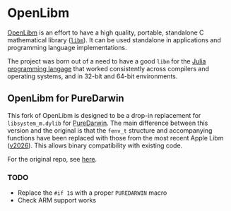 # OpenLibm

[OpenLibm](http://www.openlibm.org) is an effort to have a high quality, portable, standalone
C mathematical library ([`libm`](http://en.wikipedia.org/wiki/libm)).
It can be used standalone in applications and programming language
implementations.

The project was born out of a need to have a good `libm` for the
[Julia programming langage](http://www.julialang.org) that worked
consistently across compilers and operating systems, and in 32-bit and
64-bit environments.

## OpenLibm for PureDarwin

This fork of OpenLibm is designed to be a drop-in replacement for `libsystem_m.dylib` for [PureDarwin](http://http://www.puredarwin.org/). The main difference between this version and the original is that the `fenv_t` structure and accompanying functions have been replaced with those from the most recent Apple Libm ([v2026](https://opensource.apple.com/source/Libm/Libm-2026/)). This allows binary compatibility with existing code.

For the original repo, see [here](https://github.com/JuliaLang/openlibm).

### TODO

* Replace the `#if 1`s with a proper `PUREDARWIN` macro
* Check ARM support works
